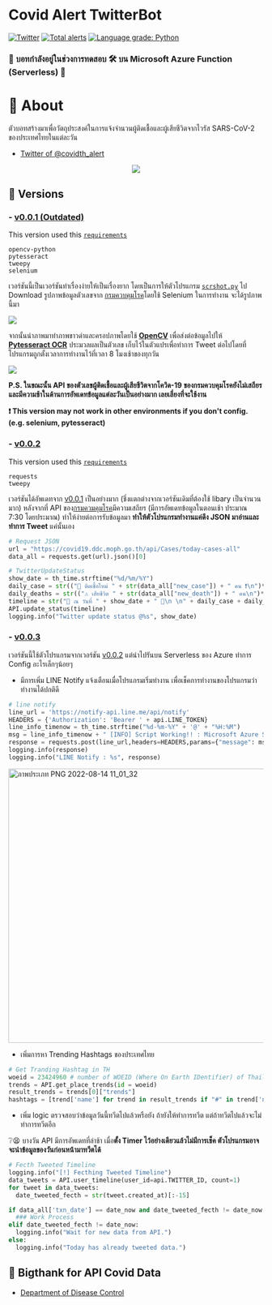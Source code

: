 # Covid Alert TwitterBot
[![Twitter](https://img.shields.io/twitter/url?label=Twitter&style=social&url=https%3A%2F%2Ftwitter.com%2Fcovidth_alert)](https://twitter.com/covidth_alert)
[![Total alerts](https://img.shields.io/lgtm/alerts/g/PremerX007/Covid_Alert_TwitterBot.svg?logo=lgtm&logoWidth=18)](https://lgtm.com/projects/g/PremerX007/Covid_Alert_TwitterBot/alerts/)
[![Language grade: Python](https://img.shields.io/lgtm/grade/python/g/PremerX007/Covid_Alert_TwitterBot.svg?logo=lgtm&logoWidth=18)](https://lgtm.com/projects/g/PremerX007/Covid_Alert_TwitterBot/context:python)

### :loudspeaker: **บอทกำลังอยู่ในช่วงการทดสอบ** :hammer_and_wrench: บน Microsoft Azure Function **(Serverless)** :toolbox:

# :wave: About
ตัวบอทสร้างมาเพื่อวัตถุประสงค์ในการแจ้งจำนวนผู้ติดเชื้อและผู้เสียชีวิตจากไวรัส SARS-CoV-2 ของประเทศไทยในแต่ละวัน 

- [Twitter of @covidth_alert](https://twitter.com/covidth_alert)

<div style="text-align:center">
  <a href="https://twitter.com/covidth_alert">
    <img src ="https://user-images.githubusercontent.com/39229888/184621341-e6002c1f-a089-4ec5-ad1c-f8dda54298c1.jpg" />
  </a>
</div>

## :floppy_disk: Versions
### - [v0.0.1 (Outdated)](v0.0.1/)
This version used this [``requirements``](v0.0.1/requirements.txt)
```
opencv-python
pytesseract
tweepy
selenium
```
เวอร์ชันนี้เป็นเวอร์ชันทำเรื่องง่ายให้เป็นเรื่องยาก โดยเป็นการให้ตัวโปรแกรม [``scrshot.py``](v0.0.1/scrshot.py) ไป Download รูปภาพข้อมูลตัวเลขจาก [กรมควบคุมโรค](https://ddc.moph.go.th/covid19-dashboard/)โดยใช้ Selenium ในการทำงาน จะได้รูปภาพนี้มา

<img src ="https://user-images.githubusercontent.com/39229888/184527459-85e1ce93-666e-4f2f-ac9a-75ff4ae8abcf.png" />

จากนั้นนำภาพมาทำภาพขาวดำและครอปภาพโดยใช้ [**OpenCV**](https://opencv.org/) เพื่อส่งต่อข้อมูลไปให้ [**Pytesseract OCR**](https://github.com/tesseract-ocr/tesseract) ประมวลผลเป็นตัวเลข เก็บไว้ในตัวแปรเพื่อทำการ Tweet ต่อไปโดยที่โปรแกรมถูกตั้งเวลาการทำงานไว้ที่เวลา 8 โมงเช้าของทุกวัน

<img src ="https://user-images.githubusercontent.com/39229888/184527468-95c0cb89-98c8-4dc1-9f6e-15a64dbdaa97.png" />

**P.S. ในขณะนั้น API ของตัวเลขผู้ติดเชื้อและผู้เสียชีวิตจากโควิด-19 ของกรมควบคุมโรคยังไม่เสถียรและมีความช้าในด้านการอัพเดทข้อมูลแต่ละวันเป็นอย่างมาก เลยเลี่ยงที่จะใช้งาน**

**:exclamation: This version may not work in other environments if you don't config. (e.g. selenium, pytesseract)**

### - [v0.0.2](v0.0.2/)
This version used this [``requirements``](v0.0.2/requirements.txt)
```
requests
tweepy
```
เวอร์ชันได้อัพเดทจาก [v0.0.1](v0.0.1/) เป็นอย่างมาก (ชึ่งแตกต่างจากเวอร์ชันเดิมที่ต้องใช้ libary เป็นจำนวนมาก) หลังจากที่ API ของ[กรมควมคุมโรค](https://covid19.ddc.moph.go.th/)มีความเสถียร (มีการอัพเดทข้อมูลในตอนเช้า ประมาณ 7:30 โดยประมาณ) ทำให้ง่ายต่อการรับข้อมูลมา **ทำให้ตัวโปรแกรมทำงานแค่ดึง JSON มาอ่านและทำการ Tweet** แค่นั้นเอง

```python
# Request JSON
url = "https://covid19.ddc.moph.go.th/api/Cases/today-cases-all"
data_all = requests.get(url).json()[0]

# TwitterUpdateStatus
show_date = th_time.strftime("%d/%m/%Y")
daily_case = str(("🚨 ติดเชื้อใหม่ " + str(data_all["new_case"]) + " คน ❗\n")*3)
daily_deaths = str(("⚠ เสียชีวิต " + str(data_all["new_death"]) + " คน\n")*3)
timeline = str("📅 ณ วันที่ " + show_date + " 📅\n \n" + daily_case + daily_deaths + "#โควิดวันนี้ #โควิด19 " + hashtags[0] + " " + hashtags[1] + "\n \n" + "ddc.moph.go.th/covid19-dashboard")
API.update_status(timeline)
logging.info("Twitter update status @%s", show_date)
```
### - [v0.0.3](v0.0.3/)
เวอร์ชันนี้ใช้ตัวโปรแกรมจากเวอร์ชัน [v0.0.2](v0.0.2/) แต่นำไปรันบน Serverless ของ Azure ทำการ Config อะไรเล็กๆน้อยๆ
* มีการเพิ่ม LINE Notify แจ้งเตือนเมื่อโปรแกรมเริ่มทำงาน เพื่อเช็คการทำงานของโปรแกรมว่าทำงานได้ปกติดี
```python
# line notify
line_url = 'https://notify-api.line.me/api/notify'
HEADERS = {'Authorization': 'Bearer ' + api.LINE_TOKEN}
line_info_timenow = th_time.strftime("%d-%m-%Y" + '@' + "%H:%M")
msg = line_info_timenow + " [INFO] Script Working!! : Microsoft Azure Serverless" 
response = requests.post(line_url,headers=HEADERS,params={"message": msg})
logging.info(response)
logging.info("LINE Notify : %s", response)
```
<img width="541" alt="ภาพประเภท PNG 2022-08-14 11_01_32" src="https://user-images.githubusercontent.com/39229888/184533766-82fe303f-afed-4e9b-9090-942ff80233fa.png">

* เพิ่มการหา Trending Hashtags ของประเทศไทย
```python
# Get Tranding Hashtag in TH
woeid = 23424960 # number of WOEID (Where On Earth IDentifier) of Thailand
trends = API.get_place_trends(id = woeid)
result_trends = trends[0]["trends"]
hashtags = [trend['name'] for trend in result_trends if "#" in trend['name']]
```
* เพิ่ม logic ตรวจสอบว่าข้อมูลวันนี้ทวีตไปแล้วหรือยัง ถ้ายังให้ทำการทวีต แต่ถ้าทวีตไปแล้วจะไม่ทำการทวีตอีก

:grey_question::tired_face: บางวัน API มีการอัพเดทที่ล่าช้า เมื่อ**ตั้ง Timer ไว้อย่างเดียวแล้วไม่มีการเช็ค ตัวโปรแกรมอาจจะนำข้อมูลของวันก่อนหน้ามาทวีตได้**
```python
# Fecth Tweeted Timeline
logging.info("[!] Fecthing Tweeted Timeline")
data_tweets = API.user_timeline(user_id=api.TWITTER_ID, count=1)
for tweet in data_tweets:
  date_tweeted_fecth = str(tweet.created_at)[:-15]

if data_all['txn_date'] == date_now and date_tweeted_fecth != date_now:
  ### Work Process
elif date_tweeted_fecth != date_now:
  logging.info("Wait for new data from API.")
else:
  logging.info("Today has already tweeted data.")
```

## :pray: Bigthank for API Covid Data
- [Department of Disease Control](https://covid19.ddc.moph.go.th/)
